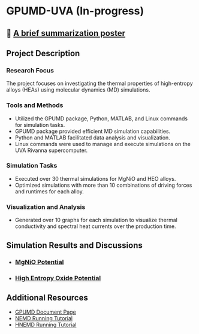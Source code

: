 # GPUMD-UVA (In-progress)

## 📝 [A brief summarization poster](https://drive.google.com/file/d/1gUmejQSglso3Zh1EY1O8N_IgMgXjIA_r/view?usp=sharing)

## Project Description

### Research Focus
The project focuses on investigating the thermal properties of high-entropy alloys (HEAs) using molecular dynamics (MD) simulations.

### Tools and Methods
- Utilized the GPUMD package, Python, MATLAB, and Linux commands for simulation tasks.
- GPUMD package provided efficient MD simulation capabilities.
- Python and MATLAB facilitated data analysis and visualization.
- Linux commands were used to manage and execute simulations on the UVA Rivanna supercomputer.

### Simulation Tasks
- Executed over 30 thermal simulations for MgNiO and HEO alloys.
- Optimized simulations with more than 10 combinations of driving forces and runtimes for each alloy.

### Visualization and Analysis
- Generated over 10 graphs for each simulation to visualize thermal conductivity and spectral heat currents over the production time.

## Simulation Results and Discussions
- ### [MgNiO Potential](./MgNiO/)
- ### [High Entropy Oxide Potential](./HEO/)

## Additional Resources
- [GPUMD Document Page](https://gpumd.org/index.html)
- [NEMD Running Tutorial](https://gpumd.org/tutorials/thermal_transport_nemd.html)
- [HNEMD Running Tutorial](https://gpumd.org/tutorials/thermal_transport_hnemd.html)
